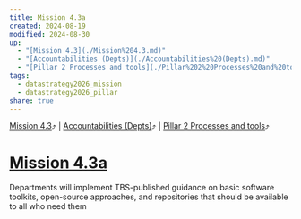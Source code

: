 ```yaml
---
title: Mission 4.3a
created: 2024-08-19
modified: 2024-08-30
up:
  - "[Mission 4.3](./Mission%204.3.md)"
  - "[Accountabilities (Depts)](./Accountabilities%20(Depts).md)"
  - "[Pillar 2 Processes and tools](./Pillar%202%20Processes%20and%20tools.md)"
tags:
  - datastrategy2026_mission
  - datastrategy2026_pillar
share: true
---
```

[Mission 4.3](./Mission%204.3.md)⤴️ | [Accountabilities (Depts)](./Accountabilities%20(Depts).md)⤴️ | [Pillar 2 Processes and tools](./Pillar%202%20Processes%20and%20tools.md)⤴️
# [Mission 4.3a](Mission%204.3a.md)

Departments will implement TBS-published guidance on basic software toolkits, open-source approaches, and repositories that should be available to all who need them
